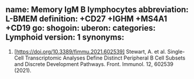 name: Memory IgM B lymphocytes
abbreviation: L-BMEM
definition: +CD27 +IGHM +MS4A1 +CD19
go: 
shogoin: 
uberon: 
categories: Lymphoid
version: 1 
synonyms:
---

1) [https://doi.org/10.3389/fimmu.2021.602539] Stewart, A. et al. Single-Cell Transcriptomic Analyses Define Distinct Peripheral B Cell Subsets and Discrete Development Pathways. Front. Immunol. 12, 602539 (2021).